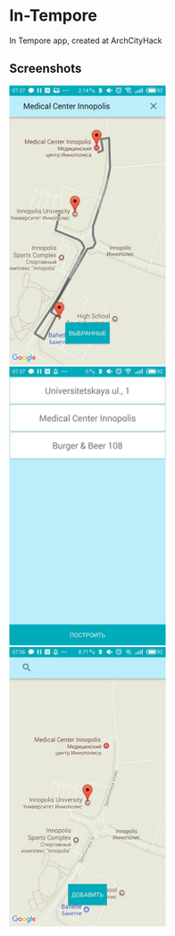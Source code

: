 # In-Tempore
In Tempore app, created at ArchCityHack

## Screenshots

<img src="Screens/1.jpg" width="280"/> <img src="Screens/2.jpg" width="280"/> <img src="Screens/3.jpg" width="280"/>
